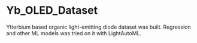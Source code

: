 # Yb_OLED_Dataset
Ytterbium based organic light-emitting diode dataset was built. Regression and other ML models was tried on it with LightAutoML.

